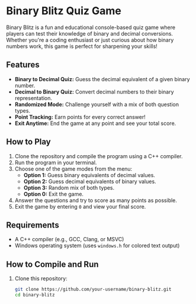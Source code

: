 # Binary Blitz Quiz Game

Binary Blitz is a fun and educational console-based quiz game where players can test their knowledge of binary and decimal conversions. Whether you're a coding enthusiast or just curious about how binary numbers work, this game is perfect for sharpening your skills!

## Features

- **Binary to Decimal Quiz:** Guess the decimal equivalent of a given binary number.
- **Decimal to Binary Quiz:** Convert decimal numbers to their binary representation.
- **Randomized Mode:** Challenge yourself with a mix of both question types.
- **Point Tracking:** Earn points for every correct answer!
- **Exit Anytime:** End the game at any point and see your total score.

## How to Play

1. Clone the repository and compile the program using a C++ compiler.
2. Run the program in your terminal.
3. Choose one of the game modes from the menu:
   - **Option 1:** Guess binary equivalents of decimal values.
   - **Option 2:** Guess decimal equivalents of binary values.
   - **Option 3:** Random mix of both types.
   - **Option 0:** Exit the game.
4. Answer the questions and try to score as many points as possible.
5. Exit the game by entering `0` and view your final score.

## Requirements

- A C++ compiler (e.g., GCC, Clang, or MSVC)
- Windows operating system (uses `windows.h` for colored text output)

## How to Compile and Run

1. Clone this repository:
   ```bash
   git clone https://github.com/your-username/binary-blitz.git
   cd binary-blitz
